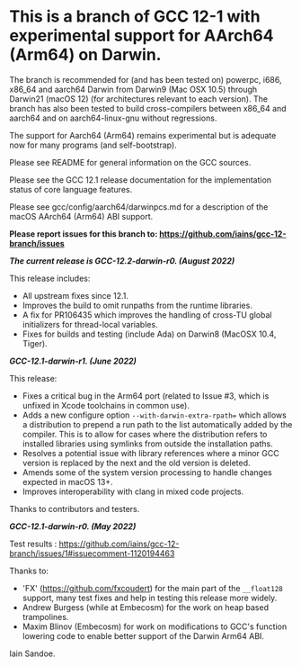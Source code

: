 # This is a branch of GCC 12-1 with experimental support for AArch64 (Arm64) on Darwin.

The branch is recommended for (and has been tested on) powerpc, i686, x86_64 and aarch64 Darwin from Darwin9 (Mac OSX 10.5) through Darwin21 (macOS 12) (for architectures relevant to each version).  The branch has also been tested to build cross-compilers between x86_64 and aarch64 and on aarch64-linux-gnu without regressions.

The support for Aarch64 (Arm64) remains experimental but is adequate now for many programs (and self-bootstrap).

Please see README for general information on the GCC sources.

Please see the GCC 12.1 release documentation for the implementation status of core language features.

Please see gcc/config/aarch64/darwinpcs.md for a description of the macOS AArch64 (Arm64) ABI support.

**Please report issues for this branch to:
https://github.com/iains/gcc-12-branch/issues**

**_The current release is GCC-12.2-darwin-r0. (August 2022)_**

This release includes:
 * All upstream fixes since 12.1.
 * Improves the build to omit runpaths from the runtime libraries.
 * A fix for PR106435 which improves the handling of cross-TU global initializers for thread-local variables.
 * Fixes for builds and testing (include Ada) on Darwin8 (MacOSX 10.4, Tiger).

**_GCC-12.1-darwin-r1. (June 2022)_**

This release:
 * Fixes a critical bug in the Arm64 port (related to Issue #3, which is unfixed in Xcode toolchains in common use).
 * Adds a new configure option ```--with-darwin-extra-rpath=``` which allows a distribution to prepend a run path to the list automatically added by the compiler.  This is to allow for cases where the distribution refers to installed libraries using symlinks from outside the installation paths.
 * Resolves a potential issue with library references where a minor GCC version is replaced by the next and the old version is deleted.
 * Amends some of the system version processing to handle changes expected in macOS 13+.
 * Improves interoperability with clang in mixed code projects.

Thanks to contributors and testers.

**_GCC-12.1-darwin-r0. (May 2022)_**

Test results : https://github.com/iains/gcc-12-branch/issues/1#issuecomment-1120194463

Thanks to:
 * 'FX' (https://github.com/fxcoudert) for the main part of the ```__float128``` support, many test fixes and help in testing this release more widely.
 * Andrew Burgess (while at Embecosm) for the work on heap based trampolines.
 * Maxim Blinov  (Embecosm) for work on modifications to GCC's function lowering code to enable better support of the Darwin Arm64 ABI.

Iain Sandoe.
